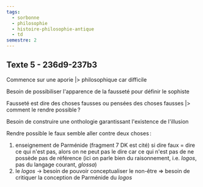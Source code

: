 ```yaml
---
tags:
  - sorbonne
  - philosophie
  - histoire-philosophie-antique
  - td
semestre: 2
---
```

## Texte 5 - 236d9-237b3
Commence sur une aporie
|> philosophique car difficile

Besoin de possibiliser l'apparence de la fausseté pour définir le sophiste

Fausseté est dire des choses fausses ou pensées des choses fausses
|> comment le rendre possible ?

Besoin de construire une onthologie garantissant l'existence de l'illusion

Rendre possible le faux semble aller contre deux choses :
1. enseignement de Parménide (fragment 7 DK est cité)
   si dire faux = dire ce qui n'est pas, alors on ne peut pas le dire car ce qui n'est pas de ne possède pas de référence (ici on parle bien du raisonnement, i.e. *logos*, pas du langage courant, *glossa*)
2. le *logos* -> besoin de pouvoir conceptualiser le non-être
=> besoin de critiquer la conception de Parménide du *logos*